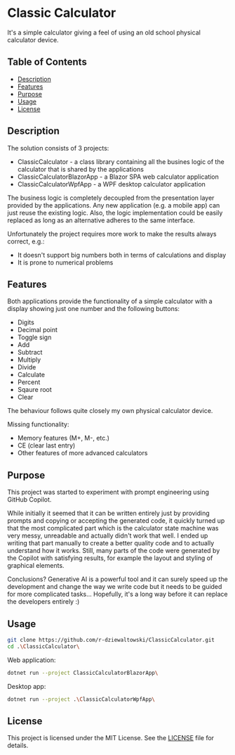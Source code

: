 # Classic Calculator
It's a simple calculator giving a feel of using an old school physical calculator device.

## Table of Contents
- [Description](#description)
- [Features](#features)
- [Purpose](#purpose)
- [Usage](#usage)
- [License](#license)

## Description
The solution consists of 3 projects:
- ClassicCalculator - a class library containing all the busines logic of the calculator that is shared by the applications
- ClassicCalculatorBlazorApp - a Blazor SPA web calculator application
- ClassicCalculatorWpfApp - a WPF desktop calculator application

The business logic is completely decoupled from the presentation layer provided by the applications. Any new application (e.g. a mobile app) can just reuse the existing logic. Also, the logic implementation could be easily replaced as long as an alternative adheres to the same interface.

Unfortunately the project requires more work to make the results always correct, e.g.:
- It doesn't support big numbers both in terms of calculations and display
- It is prone to numerical problems

## Features
Both applications provide the functionality of a simple calculator with a display showing just one number and the following buttons:
- Digits
- Decimal point
- Toggle sign
- Add
- Subtract
- Multiply
- Divide
- Calculate
- Percent
- Sqaure root
- Clear

The behaviour follows quite closely my own physical calculator device.

Missing functionality:
- Memory features (M+, M-, etc.)
- CE (clear last entry)
- Other features of more advanced calculators

## Purpose
This project was started to experiment with prompt engineering using GitHub Copilot.

While initially it seemed that it can be written entirely just by providing prompts and copying or accepting the generated code, it quickly turned up that the most complicated part which is the calculator state machine was very messy, unreadable and actually didn't work that well. I ended up writing that part manually to create a better quality code and to actually understand how it works. Still, many parts of the code were generated by the Copilot with satisfying results, for example the layout and styling of graphical elements.

Conclusions? Generative AI is a powerful tool and it can surely speed up the development and change the way we write code but it needs to be guided for more complicated tasks... Hopefully, it's a long way before it can replace the developers entirely :)

## Usage
```bash
git clone https://github.com/r-dziewaltowski/ClassicCalculator.git
cd .\ClassicCalculator\
```

Web application:
```bash
dotnet run --project ClassicCalculatorBlazorApp\
```

Desktop app:
```bash
dotnet run --project .\ClassicCalculatorWpfApp\
```

## License
This project is licensed under the MIT License. See the [LICENSE](LICENSE) file for details.

